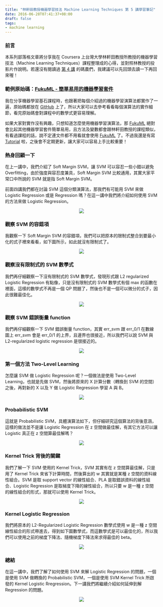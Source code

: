 ```yaml
---
title: "林軒田教授機器學習技法 Machine Learning Techniques 第 5 講學習筆記"
date: 2016-06-28T07:41:37+08:00
draft: false
tags:
- machine learning
---
```


### 前言

本系列部落格文章將分享我在 Coursera 上台灣大學林軒田教授所教授的機器學習技法（Machine Learning Techniques）課程整理成的心得，並對照林教授的投影片作說明。若還沒有閱讀過 [第 4 講](http://blog.fukuball.com/lin-xuan-tian-jiao-shou-ji-qi-xue-xi-ji-fa-machine-learning-techniques-di-4-jiang-xue-xi-bi-ji/) 的碼農們，我建議可以先回頭去讀一下再回來喔！

### 範例原始碼：[FukuML - 簡單易用的機器學習套件](https://github.com/fukuball/fuku-ml)

我在分享機器學習基石課程時，也跟著把每個介紹過的機器學習演算法都實作了一遍，原始碼都放在 [GitHub](https://github.com/fukuball/fuku-ml) 上了，所以大家可以去參考看看每個演算法的實作細節，看完原始碼會對課程中的數學式更容易理解。

如果大家對實作沒有興趣，只想知道怎麼使用機器學習演算法，那 [FukuML](https://github.com/fukuball/fuku-ml) 絕對會比起其他機器學習套件簡單易用，且方法及變數都會跟林軒田教授的課程類似，有看過課程的話，說不定連文件都不用看就會使用 [FukuML](https://github.com/fukuball/fuku-ml) 了。不過我還是有寫 [Tutorial](https://github.com/fukuball/FukuML-Tutorial) 啦，之後會不定期更新，讓大家可以容易上手比較重要！

### 熱身回顧一下

在上一講中，我們介紹了 Soft Margin SVM，讓 SVM 可以容忍一些小錯以避免 Overfitting，由於強度與容忍度兼具，Soft Margin SVM 比較通用，其實大家平常口中所說的 SVM 就是指 Soft Margin SVM。

前面四講我們都在討論 SVM 這個分類演算法，那我們有可能用 SVM 來做 Logistic Regression 或是 Regression 嗎？在這一講中我們將介紹如何使用 SVM 的方法來做 Logistic Regression。

<p style="text-align:center">
    <img src="http://static.obeobe.com/image/blog-image/Machine-Learning-Techniques-5-1.png">
</p>

### 觀察 SVM 的容錯項

我觀察一下 Soft Margin SVM 的容錯項，我們可以把原本的限制式整合到要最小化的式子裡來看看，如下圖所示，如此就沒有限制式了。

<p style="text-align:center">
    <img src="http://static.obeobe.com/image/blog-image/Machine-Learning-Techniques-5-2.png">
</p>

### 觀察沒有限制式的 SVM 數學式

我們再仔細觀察一下沒有限制式的 SVM 數學式，發現形式跟 L2 regularized Logistic Regression 有點像，只是沒有限制式的 SVM 數學式有個 max 的函數在裡面，這樣的數學式不再是一個 QP 問題了，然後也不是一個可以微分的式子，因此很難最佳化。

<p style="text-align:center">
    <img src="http://static.obeobe.com/image/blog-image/Machine-Learning-Techniques-5-3.png">
</p>

### 觀察 SVM 錯誤衡量 function

我們再仔細觀察一下 SVM 錯誤衡量 function，其實 err_svm 跟 err_0/1 在數線圖上 err_svm 會是 err_0/1 的上界，且邊界也很接近，所以我們可以說 SVM 與 L2-regularized logistic regression 是很接近的。

<p style="text-align:center">
    <img src="http://static.obeobe.com/image/blog-image/Machine-Learning-Techniques-5-6.png">
</p>

### 第一個方法 Two-Level Learning

怎麼讓 SVM 做 Logistic Regression 呢？一個做法是使用 Two-Level Learning，也就是先做 SVM，然後將原來的 X 計算分數（轉換到 SVM 的空間）之後，再對新的 X 以及 Y 做 Logistic Regression 學習 A 與 B。

<p style="text-align:center">
    <img src="http://static.obeobe.com/image/blog-image/Machine-Learning-Techniques-5-8.png">
</p>

### Probabilistic SVM

這就是 Probabilistic SVM，具體演算法如下，但仔細研究這個算法的背後意涵，這樣的做法並不是讓 Logistic Regression 在 z 空間做最佳解，有其它方法可以讓 Logistic 真正在 z 空間算最佳解嗎？

<p style="text-align:center">
    <img src="http://static.obeobe.com/image/blog-image/Machine-Learning-Techniques-5-9.png">
</p>

### Kernel Trick 背後的關鍵

我們了解一下 SVM 使用的 Kernel Trick，SVM 其實有在 z 空間算最佳解，只是用了 Kernel Trick 來省下計算時間，然後算出的 w 其實就是某種 z 空間的資料線性組合。SVM 是取 support vector 的線性組合、PLA 是取錯誤資料的線性組合、Logistic Regression 是取梯度下降的線性組合，所以只要 w 是一種 z 空間的線性組合的形式，那就可以使用 Kernel Trick。

<p style="text-align:center">
    <img src="http://static.obeobe.com/image/blog-image/Machine-Learning-Techniques-5-10.png">
</p>

### Kernel Logistic Regression

我們將原本的 L2-Regularized Logistic Regression 數學式使用 w 是一種 z 空間線性組合的形式帶進去，得到如下圖數學式，而這數學式是可以最佳化的，所以我們可以使用之前的梯度下降法、隨機梯度下降法來求得最佳的 beta。

<p style="text-align:center">
    <img src="http://static.obeobe.com/image/blog-image/Machine-Learning-Techniques-5-11.png">
</p>

### 總結

在這一講中，我們了解了如何使用 SVM 來解 Logistic Regression 的問題，一個是使用 SVM 做轉換的 Probabilistic SVM，一個是使用 SVM  Kernel Trick 所啟發的 Kernel Logistic Rregression。下一講我們將繼續介紹如何延伸到解 Regression 的問題。

<p style="text-align:center">
    <img src="http://static.obeobe.com/image/blog-image/Machine-Learning-Techniques-5-13.png">
</p>
